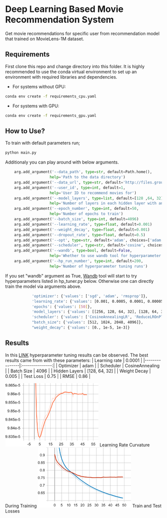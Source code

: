 
# Deep Learning Based Movie Recommendation System

Get movie recommendations for specific user from recommendation model that trained on MovieLens-1M dataset.

## Requirements

First clone this repo and change directory into this folder. It is highly recommended to use the conda virtual environment to set up an environment with required libraries and dependencies. 

- For systems without GPU:
```bash
conda env create -f requirements_cpu.yaml
```
- For systems with GPU:
```bash
conda env create -f requirements_gpu.yaml
```

## How to Use?
To train with default parameters run;
```bash
python main.py
```

Additionaly you can play around with below arguments. 
```python
    arg.add_argument('--data_path', type=str, default=Path.home(), 
                    help='Path to the data directory')
    arg.add_argument('--data_url', type=str, default='http://files.grouplens.org/datasets/movielens/ml-1m.zip')
    arg.add_argument('--user_id', type=int, default=1, 
                    help='User ID to recommend movies for')
    arg.add_argument('--model_layers', type=list, default=[128 ,64, 32], 
                    help='Number of layers in each hidden layer with any desired depth')
    arg.add_argument('--epoch_number', type=int, default=50, 
                    help='Number of epochs to train')
    arg.add_argument('--batch_size', type=int, default=4096)
    arg.add_argument('--learning_rate', type=float, default=0.001)
    arg.add_argument('--weight_decay', type=float, default=0.001)
    arg.add_argument('--dropout_rate', type=float, default=0.5)
    arg.add_argument('--opt', type=str, default='adam', choices=['adam', 'sgd', 'rmsprop'])
    arg.add_argument('--scheduler', type=str, default='cosine', choices=['cosine', 'reduce'])
    arg.add_argument('--wandb', type=bool, default=False, 
                    help='Whether to use wandb tool for hyperparameter tuning')
    arg.add_argument('--hp_run_number', type=int, default=200,
                    help='Number of hyperparameter tuning runs')
```
If you set "wandb" argument as True,  [Wandb](https://wandb.ai/site) tool will start to try hyperparameters listed in hp_tuner.py below. Otherwise one can directly train the model via arguments above.
```bash
            'optimizer': {'values': ['sgd', 'adam', 'rmsprop']},
            'learning_rate': {'values': [0.001, 0.0005, 0.0001, 0.00005]},
            'epochs': {'values': [50]},
            'model_layers': {'values': [[256, 128, 64, 32], [128, 64, 32], [64, 32]]},
            'scheduler': {'values': ['CosineAnnealingLR', 'ReduceLROnPlateau']},
            "batch_size": {'values': [512, 1024, 2048, 4096]},
            "weight_decay": {'values': [0., 1e-5, 1e-3]}
```

## Results
In this [LINK](https://wandb.ai/furkandurmus/Huawei?workspace=user-furkandurmus) hyperparameter tuning results can be observed. The best results came from with these parameters:
| Learning rate |      0.0001     |
|---------------|:---------------:|
| Optimizer     |       adam      |
| Scheduler     | CosineAnnealing |
| Batch Size    |       4096      |
| Hidden Layers |  [128, 64, 32]  |
| Weight Decay  |      0.005      |
| Test Loss     |      0.75       |
| RMSE          |      0.86       |


<img src="images/LR.png" width="300px"/>
Learning Rate Curvature During Training

<img src="images/Loss.png" width="300px"/>
Train and Test Losses
